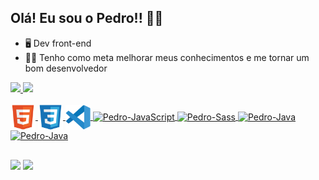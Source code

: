 ## Olá! Eu sou o Pedro!! 🖖🏾

- 🖥️ Dev front-end
- 💪🏾 Tenho como meta melhorar meus conhecimentos e me tornar um bom desenvolvedor

 <div>
  <a href="https://github.com/Lop3sPedro">
  <img height="150em" src="https://github-readme-stats.vercel.app/api?username=Lop3sPedro&show_icons=true&theme=tokyonight&include_all_commits=true&count_private=true">
  <img height="150em" src="https://github-readme-stats.vercel.app/api/top-langs/?username=Lop3sPedro&layout=compact&langs_count=7&theme=tokyonight"/>
</div>
  
  <div style="display: inline_block"><br>
    <img align="center" alt="Pedro-HTML" height="40" width="40" src="https://raw.githubusercontent.com/devicons/devicon/master/icons/html5/html5-original.svg">
    <img align="center" alt="Pedro-CSS" height="40" width="40" src="https://raw.githubusercontent.com/devicons/devicon/master/icons/css3/css3-original.svg">
    <img align="center" alt="Pedro-Vs" height="40" width="40" src="https://raw.githubusercontent.com/devicons/devicon/master/icons/vscode/vscode-original.svg">
    <img align="center" alt="Pedro-JavaScript" height="40" width="40" src="https://cdn.jsdelivr.net/gh/devicons/devicon/icons/javascript/javascript-original.svg">
    <img align="center" alt="Pedro-Sass" height="40" width="40" src="https://cdn.jsdelivr.net/gh/devicons/devicon/icons/sass/sass-original.svg" />
    <img align="center" alt="Pedro-Java" height="40" width="40" src="https://cdn.jsdelivr.net/gh/devicons/devicon/icons/java/java-original.svg">
    <img align="center" alt="Pedro-Java" height="40" width="40" src="https://cdn.jsdelivr.net/gh/devicons/devicon/icons/mysql/mysql-original.svg">
        
  </div>

  
  ##
  
 <div>
  <a href = "mailto:lopes33.pedrohenrique@gmail.com"><img src="https://img.shields.io/badge/Gmail-D14836?style=for-the-badge&logo=gmail&logoColor=white" target="_blank"></a>
  <a href="https://www.linkedin.com/in/pedro-henrique-slopes/" target="_blank"><img src="https://img.shields.io/badge/-LinkedIn-%230077B5?style=for-the-badge&logo=linkedin&logoColor=white" target="_blank"></a>
 </div>
